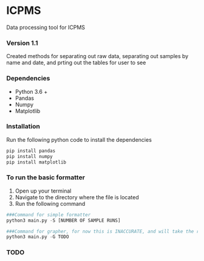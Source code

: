 # ICPMS
Data processing tool for ICPMS
### Version 1.1
Created methods for separating out raw data, separating out samples by name and date, and prting out the tables for user to see

### Dependencies 
* Python 3.6 +
* Pandas
* Numpy
* Matplotlib

### Installation
Run the following python code to install the dependencies
```python
pip install pandas
pip install numpy
pip install matplotlib
```

### To run the basic formatter
1. Open up your terminal
2. Navigate to the directory where the file is located
3. Run the following command
```python
###Command for simple formatter
python3 main.py -S [NUMBER OF SAMPLE RUNS]

###Command for grapher, for now this is INACCURATE, and will take the raw data to run rather than the user checked formatted sample 
python3 main.py -G TODO
```

### TODO

